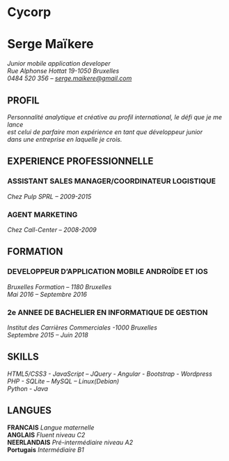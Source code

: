 # Cycorp

# **Serge Maïkere**  
*Junior mobile application developer*  
*Rue Alphonse Hottat 19-1050 Bruxelles*  
*0484 520 356 – <serge.maikere@gmail.com>*

## **PROFIL**  
*Personnalité analytique et créative au profil international, le défi que je me lance*  
*est celui de parfaire mon expérience en tant que développeur junior*   
*dans une entreprise en laquelle je crois.*    

## **EXPERIENCE PROFESSIONNELLE**    
### ASSISTANT SALES MANAGER/COORDINATEUR LOGISTIQUE  
*Chez Pulp SPRL – 2009-2015*    

### AGENT MARKETING  
*Chez Call-Center – 2008-2009*  

## **FORMATION**   

### DEVELOPPEUR D’APPLICATION MOBILE ANDROÏDE ET IOS  
*Bruxelles Formation – 1180 Bruxelles*  
*Mai 2016 – Septembre 2016* 

### 2e ANNEE DE BACHELIER EN INFORMATIQUE DE GESTION  
*Institut des Carrières Commerciales -1000 Bruxelles*  
*Septembre 2015 – Juin 2018*  

## **SKILLS**  

*HTML5/CSS3 - JavaScript – JQuery - Angular - Bootstrap - Wordpress*  
*PHP - SQLite – MySQL – Linux(Debian)*  
*Python - Java*  

## **LANGUES**    

**FRANCAIS** *Langue maternelle*  
**ANGLAIS** *Fluent niveau C2*  
**NEERLANDAIS** *Pré-intermédiaire niveau A2*  
**Portugais** *Intermédiaire B1*  
